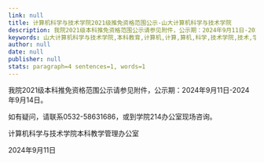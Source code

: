 ```yaml
---
link: null
title: 计算机科学与技术学院2021级推免资格范围公示-山大计算机科学与技术学院
description: 我院2021级本科推免资格范围公示请参见附件，公示期：2024年9月11日-2024年9月14日。      如有疑问，请联系0532-58631686，或到学院214办公室现场咨询。                                                                                                          计算机科学与技术学院本科教学管理办公室                                                                                                        ...
keywords: 山大计算机科学与技术学院,本科教育,计算机,计算,算机,科学,技术学院,技术,学院,2021,20,21,资格,范围,公示
author: null
date: null
publisher: null
stats: paragraph=4 sentences=1, words=1
---
```

我院2021级本科推免资格范围公示请参见附件，公示期：2024年9月11日-2024年9月14日。

如有疑问，请联系0532-58631686，或到学院214办公室现场咨询。

计算机科学与技术学院本科教学管理办公室

2024年9月11日


